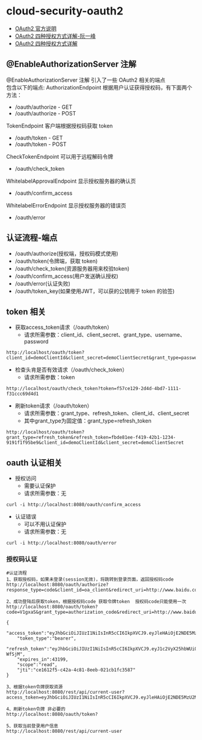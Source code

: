 # cloud-security-oauth2

- [OAuth2 官方说明](https://oauth.net/2/)
- [OAuth2 四种授权方式详解-阮一峰](https://www.ruanyifeng.com/blog/2019/04/oauth-grant-types.html)
- [OAuth2 四种授权方式详解](https://blog.csdn.net/u012948161/article/details/109743383)

##  @EnableAuthorizationServer 注解

@EnableAuthorizationServer 注解 引入了一些 OAuth2 相关的端点        
包含以下的端点:
AuthorizationEndpoint 根据用户认证获得授权码，有下面两个方法：      
- /oauth/authorize - GET
- /oauth/authorize - POST

TokenEndpoint 客户端根据授权码获取 token      
- /oauth/token - GET
- /oauth/token - POST

CheckTokenEndpoint 可以用于远程解码令牌       
- /oauth/check_token

WhitelabelApprovalEndpoint 显示授权服务器的确认页      
- /oauth/confirm_access

WhitelabelErrorEndpoint 显示授权服务器的错误页     
- /oauth/error

## 认证流程-端点

- /oauth/authorize(授权端，授权码模式使用)
- /oauth/token(令牌端，获取 token)
- /oauth/check_token(资源服务器用来校验token)
- /oauth/confirm_access(用户发送确认授权)
- /oauth/error(认证失败)
- /oauth/token_key(如果使用JWT，可以获的公钥用于 token 的验签)

## token 相关
- 获取access_token请求（/oauth/token）   
    - 请求所需参数：client_id、client_secret、grant_type、username、password
```
http://localhost/oauth/token?client_id=demoClientId&client_secret=demoClientSecret&grant_type=password&username=demoUser&password=50575tyL86xp29O380t1
```
- 检查头肯是否有效请求（/oauth/check_token）
    -  请求所需参数：token
```
http://localhost/oauth/check_token?token=f57ce129-2d4d-4bd7-1111-f31ccc69d4d1
```
- 刷新token请求（/oauth/token）
    - 请求所需参数：grant_type、refresh_token、client_id、client_secret
    - 其中grant_type为固定值：grant_type=refresh_token
```
http://localhost/oauth/token?grant_type=refresh_token&refresh_token=fbde81ee-f419-42b1-1234-9191f1f95be9&client_id=demoClientId&client_secret=demoClientSecret
```

## oauth 认证相关
- 授权访问
    - 需要认证保护
    - 请求所需参数：无
```
curl -i http://localhost:8080/oauth/confirm_access
```
- 认证错误
    - 可以不用认证保护
    - 请求所需参数：无
```
curl -i http://localhost:8080/oauth/error
```


### 授权码认证
```
#认证流程
1、获取授权码，如果未登录(session无效)，将跳转到登录页面，返回授权码code
http://localhost:8080/oauth/authorize?response_type=code&client_id=oa_client&redirect_uri=http://www.baidu.com&state=123

2、成功登陆后获取token，根据授权码code 获取令牌token  授权码code只能使用一次
http://localhost:8080/oauth/token?code=V1gxaS&grant_type=authorization_code&redirect_uri=http://www.baidu.com&client_id=oa_client&client_secret=oa_secret

{
    "access_token":"eyJhbGciOiJIUzI1NiIsInR5cCI6IkpXVCJ9.eyJleHAiOjE2NDE5MzU2MDMsInVzZXJfbmFtZSI6ImFkbWluIiwiYXV0aG9yaXRpZXMiOlsiYWRtaW4iXSwianRpIjoiY2UxNjEyZjUtYzQyYS00YzgxLThlZWItMDIxY2IxZmMzNTg3IiwiY2xpZW50X2lkIjoiY2xpZW50X2lkX29hIiwic2NvcGUiOlsicmVhZCJdfQ.1cIXtMBMxxwCwYLx_MRkSUTAPaNNIQTBxX3BUKXuxqc",
    "token_type":"bearer",
    "refresh_token":"eyJhbGciOiJIUzI1NiIsInR5cCI6IkpXVCJ9.eyJ1c2VyX25hbWUiOiJhZG1pbiIsInNjb3BlIjpbInJlYWQiXSwiYXRpIjoiY2UxNjEyZjUtYzQyYS00YzgxLThlZWItMDIxY2IxZmMzNTg3IiwiZXhwIjoxNjQ0NDg0NDAzLCJhdXRob3JpdGllcyI6WyJhZG1pbiJdLCJqdGkiOiJlOTljMWVkNS03YmMyLTQ4YTEtYTUwOS1jNjMxNWYxYmM1NGYiLCJjbGllbnRfaWQiOiJjbGllbnRfaWRfb2EifQ.KGhcyB0wKaklBHxmgwsVTsA7Om_pM5GGK6dpJ-WfSjM",
    "expires_in":43199,
    "scope":"read",
    "jti":"ce1612f5-c42a-4c81-8eeb-021cb1fc3587"
}

3、根据token令牌获取资源
http://localhost:8080/rest/api/current-user?access_token=eyJhbGciOiJIUzI1NiIsInR5cCI6IkpXVCJ9.eyJleHAiOjE2NDE5MzU2MDMsInVzZXJfbmFtZSI6ImFkbWluIiwiYXV0aG9yaXRpZXMiOlsiYWRtaW4iXSwianRpIjoiY2UxNjEyZjUtYzQyYS00YzgxLThlZWItMDIxY2IxZmMzNTg3IiwiY2xpZW50X2lkIjoiY2xpZW50X2lkX29hIiwic2NvcGUiOlsicmVhZCJdfQ.1cIXtMBMxxwCwYLx_MRkSUTAPaNNIQTBxX3BUKXuxqc

4、刷新token令牌 非必要的
http://localhost:8080/oauth/token?

5、获取当前登录用户信息
http://localhost:8080/rest/api/current-user

```

